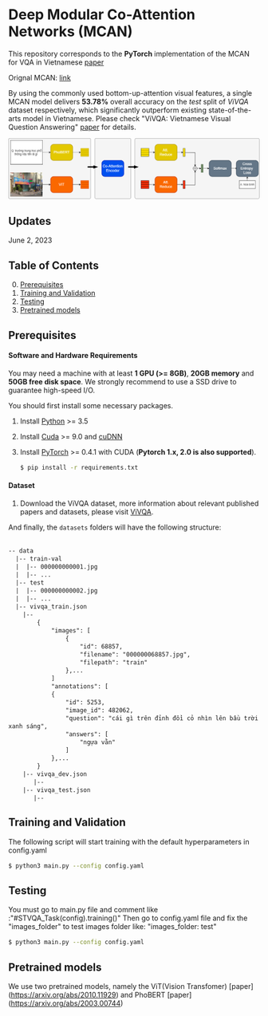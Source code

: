 # Deep Modular Co-Attention Networks (MCAN)

This repository corresponds to the **PyTorch** implementation of the MCAN for VQA in Vietnamese
[paper](https://openaccess.thecvf.com/content_CVPR_2019/html/Yu_Deep_Modular_Co-Attention_Networks_for_Visual_Question_Answering_CVPR_2019_paper.html)

Orignal MCAN: [link](https://github.com/MILVLG/mcan-vqa)

By using the commonly used bottom-up-attention visual features, a single MCAN model delivers **53.78%**  overall accuracy on the *test* split of *ViVQA* dataset respectively, which significantly outperform existing state-of-the-arts model in Vietnamese. Please check "ViVQA: Vietnamese Visual Question Answering" [paper](https://aclanthology.org/2021.paclic-1.72/) for details.

![Overview our MCAN reimplement](pic/mcan.png)

## Updates

June 2, 2023

## Table of Contents
0. [Prerequisites](#Prerequisites)
0. [Training and Validation](#Training-and-Validation)
0. [Testing](#Testing)
0. [Pretrained models](#Pretrained-models)


## Prerequisites

#### Software and Hardware Requirements

You may need a machine with at least **1 GPU (>= 8GB)**, **20GB memory** and **50GB free disk space**.  We strongly recommend to use a SSD drive to guarantee high-speed I/O.

You should first install some necessary packages.

1. Install [Python](https://www.python.org/downloads/) >= 3.5
2. Install [Cuda](https://developer.nvidia.com/cuda-toolkit) >= 9.0 and [cuDNN](https://developer.nvidia.com/cudnn)
3. Install [PyTorch](http://pytorch.org/) >= 0.4.1 with CUDA (**Pytorch 1.x, 2.0 is also supported**).

	```bash
	$ pip install -r requirements.txt
	```

#### Dataset

1. Download the ViVQA dataset, more information about relevant published papers and datasets, please visit [ViVQA]( http://nlp.uit.edu.vn).


And finally, the `datasets` folders will have the following structure:

```angular2html

-- data
  |-- train-val
  |  |-- 000000000001.jpg
  |  |-- ...
  |-- test
  |  |-- 000000000002.jpg
  |  |-- ...
  |-- vivqa_train.json
  	|-- 
		{
			"images": [
				{
					"id": 68857,
					"filename": "000000068857.jpg",
					"filepath": "train"
				},...
			]
			"annotations": [
			{
				"id": 5253,
				"image_id": 482062,
				"question": "cái gì trên đỉnh đồi cỏ nhìn lên bầu trời xanh sáng",
				"answers": [
					"ngựa vằn"
				]
			},...
		}
	|-- vivqa_dev.json
	   |--
	|-- vivqa_test.json
       |--

```


## Training and Validation

The following script will start training with the default hyperparameters in config.yaml

```bash
$ python3 main.py --config config.yaml
```

## Testing

You must go to main.py file and comment like :"#STVQA_Task(config).training()"
Then go to config.yaml file and fix the "images_folder" to test images folder like: "images_folder: test"
```bash
$ python3 main.py --config config.yaml
```

## Pretrained models

We use two pretrained models, namely the ViT(Vision Transfomer) [paper] (https://arxiv.org/abs/2010.11929) and PhoBERT [paper] (https://arxiv.org/abs/2003.00744)




